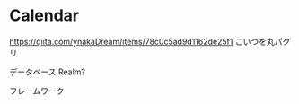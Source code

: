 # Calendar

https://qiita.com/ynakaDream/items/78c0c5ad9d1162de25f1
こいつを丸パクリ

データベース
Realm?

フレームワーク
